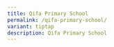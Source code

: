 ```yaml
---
title: Qifa Primary School
permalink: /qifa-primary-school/
variant: tiptap
description: Qifa Primary School
---
```

